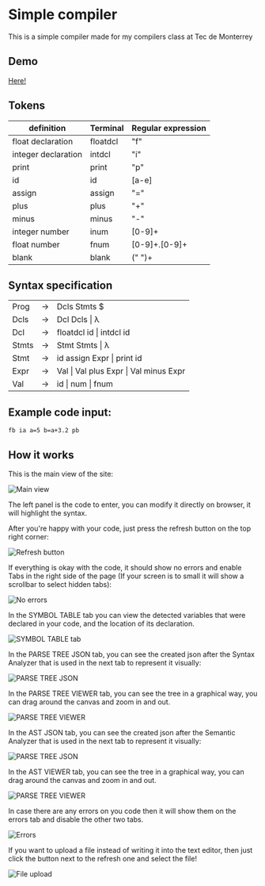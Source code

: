 # Simple compiler

This is a simple compiler made for my compilers class at Tec de Monterrey

## Demo

[Here!](https://lima1756.github.io/simple_compiler/)

## Tokens

| definition | Terminal  |  Regular expression |
|---|---|---|
| float declaration | floatdcl  | "f"  |
| integer declaration | intdcl  |  "i" |
| print | print  | "p"  |
|  id | id|  [a-e]|[g-h]|[j-o]|[q-z]  |
|  assign | assign | "="  |
|  plus | plus | "+" |
|  minus | minus | "-" |
|  integer number | inum  | [0-9]+ |
|  float number | fnum | [0-9]+.[0-9]+  |
|  blank | blank | (" ")+  |

## Syntax specification

||||
|---|---|---|
|Prog|  -> |Dcls Stmts $
|Dcls|  ->| Dcl Dcls \| λ
|Dcl|   ->| floatdcl id \| intdcl id
|Stmts| ->| Stmt Stmts \| λ
|Stmt| -> | id assign Expr \| print id
|Expr| -> | Val \| Val plus Expr \| Val minus Expr
|Val| -> | id \| num \| fnum

## Example code input:
```
fb ia a=5 b=a+3.2 pb
```

## How it works

This is the main view of the site:

![Main view](https://github.com/lima1756/simple_compiler/blob/main/readme_images/main.png)

The left panel is the code to enter, you can modify it directly on browser, it will highlight the syntax.

After you're happy with your code, just press the refresh button on the top right corner:

![Refresh button](https://github.com/lima1756/simple_compiler/blob/main/readme_images/refresh.png)

If everything is okay with the code, it should show no errors and enable Tabs in the right side of the page (If your screen is to small it will show a scrollbar to select hidden tabs):

![No errors](https://github.com/lima1756/simple_compiler/blob/main/readme_images/no_errors.png)

In the SYMBOL TABLE tab you can view the detected variables that were declared in your code, and the location of its declaration.

![SYMBOL TABLE tab](https://github.com/lima1756/simple_compiler/blob/main/readme_images/symbol.png)

In the PARSE TREE JSON tab, you can see the created json after the Syntax Analyzer that is used in the next tab to represent it visually:

![PARSE TREE JSON](https://github.com/lima1756/simple_compiler/blob/main/readme_images/parsejson.png)

In the PARSE TREE VIEWER tab, you can see the tree in a graphical way, you can drag around the canvas and zoom in and out.

![PARSE TREE VIEWER](https://github.com/lima1756/simple_compiler/blob/main/readme_images/parseview.png)

In the AST JSON tab, you can see the created json after the Semantic Analyzer that is used in the next tab to represent it visually:

![PARSE TREE JSON](https://github.com/lima1756/simple_compiler/blob/main/readme_images/astjson.png)

In the AST VIEWER tab, you can see the tree in a graphical way, you can drag around the canvas and zoom in and out.

![PARSE TREE VIEWER](https://github.com/lima1756/simple_compiler/blob/main/readme_images/astview.png)

In case there are any errors on you code then it will show them on the errors tab and disable the other two tabs.

![Errors](https://github.com/lima1756/simple_compiler/blob/main/readme_images/error.png)

If you want to upload a file instead of writing it into the text editor, then just click the button next to the refresh one and select the file!

![File upload](https://github.com/lima1756/simple_compiler/blob/main/readme_images/upload.png)